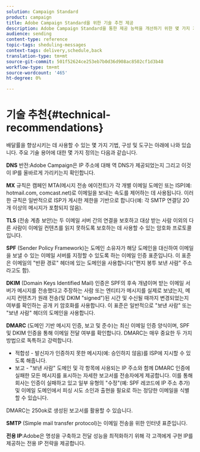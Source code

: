 ```yaml
---
solution: Campaign Standard
product: campaign
title: Adobe Campaign Standard을 위한 기술 추천 제공
description: Adobe Campaign Standard을 통한 제공 능력을 개선하기 위한 몇 가지 기술적인 권장 사항에 대해 살펴보십시오.
audience: sending
content-type: reference
topic-tags: sheduling-messages
context-tags: delivery,schedule,back
translation-type: tm+mt
source-git-commit: 501f52624ce253eb7b0d36d908ac8502cf1d3b48
workflow-type: tm+mt
source-wordcount: '465'
ht-degree: 0%

---
```



# 기술 추천{#technical-recommendations}

배달률을 향상시키는 데 사용할 수 있는 몇 가지 기법, 구성 및 도구는 아래에 나와 있습니다. 주요 기술 용어에 대한 몇 가지 정의는 다음과 같습니다.

**DNS** 반전:Adobe Campaign은 IP 주소에 대해 역 DNS가 제공되었는지 그리고 이것이 IP를 올바르게 가리키는지 확인합니다.

**MX** 규칙은 캠페인 MTA(메시지 전송 에이전트)가 각 개별 이메일 도메인 또는 ISP(예: hotmail.com, comcast.net)로 이메일을 보내는 속도를 제어하는 데 사용됩니다. 이러한 규칙은 일반적으로 ISP가 게시한 제한을 기반으로 합니다(예: 각 SMTP 연결당 20개 이상의 메시지가 포함되지 않음).

**TLS** (전송 계층 보안)는 두 이메일 서버 간의 연결을 보호하고 대상 받는 사람 이외의 다른 사람이 이메일 컨텐츠를 읽지 못하도록 보호하는 데 사용할 수 있는 암호화 프로토콜입니다.

**SPF** (Sender Policy Framework)는 도메인 소유자가 해당 도메인을 대신하여 이메일을 보낼 수 있는 이메일 서버를 지정할 수 있도록 하는 이메일 인증 표준입니다. 이 표준은 이메일의 &quot;반환 경로&quot; 헤더에 있는 도메인을 사용합니다(&quot;편지 봉투 보낸 사람&quot; 주소라고도 함).

**DKIM** (Domain Keys Identified Mail) 인증은 SPF의 후속 개념이며 받는 이메일 서버가 메시지를 전송했다고 주장하는 사람 또는 엔티티가 메시지를 실제로 보냈는지, 메시지 컨텐츠가 원래 전송(및 DKIM &quot;signed&quot;)된 시간 및 수신될 때까지 변경되었는지 여부를 확인하는 공개 키 암호화를 사용합니다. 이 표준은 일반적으로 &quot;보낸 사람&quot; 또는 &quot;보낸 사람&quot; 헤더의 도메인을 사용합니다.

**DMARC** (도메인 기반 메시지 인증, 보고 및 준수)는 최신 이메일 인증 양식이며, SPF 및 DKIM 인증을 통해 이메일 전달 여부를 확인합니다. DMARC는 매우 중요한 두 가지 방법으로 독특하고 강력합니다.
* 적합성 - 발신자가 인증하지 못한 메시지(예: 승인하지 않음)를 ISP에 지시할 수 있도록 해줍니다.
* 보고 - &quot;보낸 사람&quot; 도메인 및 각 항목에 사용되는 IP 주소와 함께 DMARC 인증에 실패한 모든 메시지를 표시하는 자세한 보고서를 전송자에게 제공합니다. 이를 통해 회사는 인증이 실패하고 있고 일부 유형의 &quot;수정&quot;(예: SPF 레코드에 IP 주소 추가) 및 이메일 도메인에서 피싱 시도 소인과 출현을 필요로 하는 정당한 이메일을 식별할 수 있습니다.

DMARC는 250ok로 생성된 보고서를 활용할 수 있습니다.

**SMTP** (Simple mail transfer protocol)는 이메일 전송을 위한 인터넷 표준입니다.

**전용 IP**:Adobe은 명성을 구축하고 전달 성능을 최적화하기 위해 각 고객에게 구현 IP를 제공하는 전용 IP 전략을 제공합니다.
